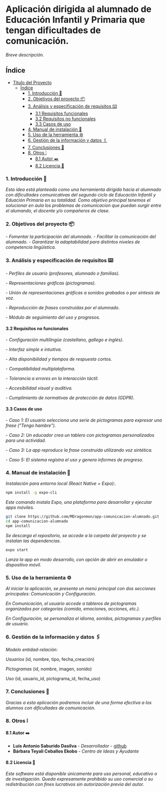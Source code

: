 # Aplicación dirigida al alumnado de Educación Infantil y Primaria que tengan dificultades de comunicación.

_Breve descripción._

## Índice

- [Título del Proyecto](#título-del-proyecto)
  - [Índice](#índice)
    - [1. Introducción 📖](#1-introducción-)
    - [2. Objetivos del proyecto 📦](#2-objetivos-del-proyecto-)
    - [3. Análisis y especificación de requisitos ⌨️](#3-análisis-y-especificación-de-requisitos-️)
      - [3.1 Requisitos funcionales](#31-requisitos-funcionales)
      - [3.2 Requisitos no funcionales](#32-requisitos-no-funcionales)
      - [3.3 Casos de uso](#33-casos-de-uso)
    - [4. Manual de instalación 🔧](#4-manual-de-instalación-)
    - [5. Uso de la herramienta ⚙️](#5-uso-de-la-herramienta-️)
    - [6. Gestión de la información y datos 🖇️](#6-gestión-de-la-información-y-datos-️)
    - [7. Conclusiones 💭](#7-conclusiones-)
    - [8. Otros ❕](#8-otros-)
      - [8.1 Autor ✒️](#81-autor-️)
      - [8.2 Licencia 📄](#82-licencia-)

### 1. Introducción 📖

_Esta idea está planteada como una herramienta dirigida hacia el alumnado con dificultades comunicativas del segundo ciclo de Educación Infantil y Eduación Primaria en su totalidad. Como objetivo principal tenemos el solucionar en aula los problemas de comunicacion que puedan surgir entre el alumando, el docente y/o compañeros de clase._

### 2. Objetivos del proyecto 📦

_- Fomentar la participación del alumnado._
_- Facilitar la comunicación del alumnado._
_- Garantizar la adaptabilidad para distintos niveles de competencia lingüística._

### 3. Análisis y especificación de requisitos ⌨️

_- Perfiles de usuario (profesores, alumnado o familias)._

_- Representaciones gráficas (pictogramas)._

_- Unión de representaciones gráficas a sonidos grabados o por síntesis de voz._

_- Reproducción de frases construidas por el alumnado._

_- Módulo de seguimiento del uso y progresos._



#### 3.2 Requisitos no funcionales

_- Configuración multilingüe (castellano, gallego e inglés)._

_- Interfaz simple e intuitiva._

_- Alta disponibilidad y tiempos de respuesta cortos._

_- Compatibilidad multiplataforma._

_- Tolerancia a errores en la interacción táctil._

_- Accesibilidad visual y auditiva._

_- Cumplimiento de normativas de protección de datos (GDPR)._

#### 3.3 Casos de uso

_- Caso 1: El usuario selecciona una serie de pictogramas para expresar una frase ("Tengo hambre")._

_- Caso 2: Un educador crea un tablero con pictogramas personalizados para una actividad._

_- Caso 3: La app reproduce la frase construida utilizando voz sintética._

_- Caso 5: El sistema registra el uso y genera informes de progreso._



### 4. Manual de instalación 🔧

_Instalación para entorno local (React Native + Expo):._

```bash
npm install -g expo-cli
```

_Este comando instala Expo, una plataforma para desarrollar y ejecutar apps móviles._

```bash
git clone https://github.com/MDragonmon/app-comunicacion-alumnado.git
cd app-comunicacion-alumnado
npm install
```

_Se descarga el repositorio, se accede a la carpeta del proyecto y se instalan las dependencias._

```bash
expo start
```

_Lanza la app en modo desarrollo, con opción de abrir en emulador o dispositivo móvil._

### 5. Uso de la herramienta ⚙️

_Al iniciar la aplicación, se presenta un menú principal con dos secciones principales: Comunicación y Configuración._

_En Comunicación, el usuario accede a tableros de pictogramas organizados por categorías (comida, emociones, acciones, etc.)._

_En Configuración, se personaliza el idioma, sonidos, pictogramas y perfiles de usuario._

### 6. Gestión de la información y datos 🖇️

_Modelo entidad-relación:_

_Usuarios_ (id, nombre, tipo, fecha_creación)

_Pictogramas_ (id, nombre, imagen, sonido)

_Uso_ (id, usuario_id, pictograma_id, fecha_uso)

### 7. Conclusiones 💭

_Gracias a esta aplicación podremos incluir de una forma efectiva a los alumnos con dificultades de comunicación._

### 8. Otros ❕

#### 8.1 Autor ✒️

- **Luis Antonio Saburido Dasilva** - _Desarrollador_ - [github](https://github.com/MDragonmon)
- **Bárbara Teyali Ceballos Ekobo** - _Centro de Ideas y Ayudante_

#### 8.2 Licencia 📄

_Este software está disponible únicamente para uso personal, educativo o de investigación. Queda expresamente prohibido su uso comercial o su redistribución con fines lucrativos sin autorización previa del autor._

